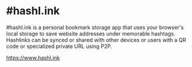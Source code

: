 # #hashl.ink
#hashl.ink is a personal bookmark storage app that uses your browser's local storage to save website addresses under memorable hashtags. Hashlinks can be synced or shared with other devices or users with a QR code or specialized private URL using P2P.

https://www.hashl.ink
